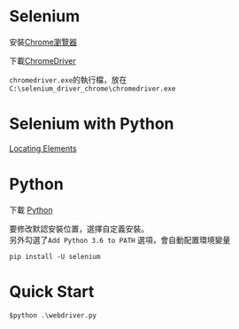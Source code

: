 # Selenium

安裝[Chrome瀏覽器](https://www.google.com.tw/chrome/index.html)  

下載[ChromeDriver](https://sites.google.com/a/chromium.org/chromedriver/downloads)  

`chromedriver.exe`的執行檔，放在`C:\selenium_driver_chrome\chromedriver.exe`  

# Selenium with Python

[Locating Elements](http://selenium-python.readthedocs.io/locating-elements.html)  

# Python

下載 [Python](https://www.python.org/)

要修改默認安裝位置，選擇自定義安裝。  
另外勾選了`Add Python 3.6 to PATH` 選項，會自動配置環境變量


`pip install -U selenium`  

# Quick Start

`$python .\webdriver.py`  

